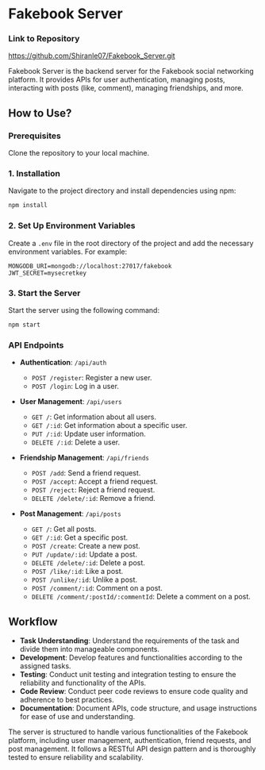 # Fakebook Server

### Link to Repository
https://github.com/Shiranle07/Fakebook_Server.git

Fakebook Server is the backend server for the Fakebook social networking platform. It provides APIs for user authentication, managing posts, interacting with posts (like, comment), managing friendships, and more.

## How to Use?

### Prerequisites
Clone the repository to your local machine.

### 1. Installation
Navigate to the project directory and install dependencies using npm:

```bash
npm install
```

### 2. Set Up Environment Variables
Create a `.env` file in the root directory of the project and add the necessary environment variables. For example:

```
MONGODB_URI=mongodb://localhost:27017/fakebook
JWT_SECRET=mysecretkey
```

### 3. Start the Server
Start the server using the following command:

```bash
npm start
```

### API Endpoints
- **Authentication**: `/api/auth`
  - `POST /register`: Register a new user.
  - `POST /login`: Log in a user.

- **User Management**: `/api/users`
  - `GET /`: Get information about all users.
  - `GET /:id`: Get information about a specific user.
  - `PUT /:id`: Update user information.
  - `DELETE /:id`: Delete a user.

- **Friendship Management**: `/api/friends`
  - `POST /add`: Send a friend request.
  - `POST /accept`: Accept a friend request.
  - `POST /reject`: Reject a friend request.
  - `DELETE /delete/:id`: Remove a friend.

- **Post Management**: `/api/posts`
  - `GET /`: Get all posts.
  - `GET /:id`: Get a specific post.
  - `POST /create`: Create a new post.
  - `PUT /update/:id`: Update a post.
  - `DELETE /delete/:id`: Delete a post.
  - `POST /like/:id`: Like a post.
  - `POST /unlike/:id`: Unlike a post.
  - `POST /comment/:id`: Comment on a post.
  - `DELETE /comment/:postId/:commentId`: Delete a comment on a post.

## Workflow
- **Task Understanding**: Understand the requirements of the task and divide them into manageable components.
- **Development**: Develop features and functionalities according to the assigned tasks.
- **Testing**: Conduct unit testing and integration testing to ensure the reliability and functionality of the APIs.
- **Code Review**: Conduct peer code reviews to ensure code quality and adherence to best practices.
- **Documentation**: Document APIs, code structure, and usage instructions for ease of use and understanding.

The server is structured to handle various functionalities of the Fakebook platform, including user management, authentication, friend requests, and post management. It follows a RESTful API design pattern and is thoroughly tested to ensure reliability and scalability.
